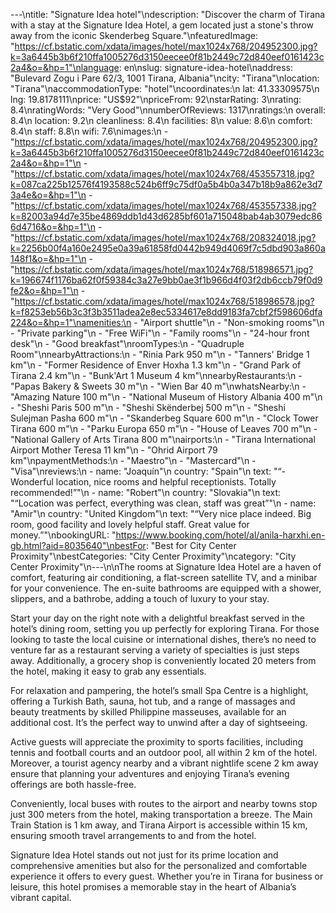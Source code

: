 ---\ntitle: "Signature Idea hotel"\ndescription: "Discover the charm of Tirana with a stay at the Signature Idea Hotel, a gem located just a stone's throw away from the iconic Skenderbeg Square."\nfeaturedImage: "https://cf.bstatic.com/xdata/images/hotel/max1024x768/204952300.jpg?k=3a6445b3b6f210ffa1005276d3150eecee0f81b2449c72d840eef0161423c2a4&o=&hp=1"\nlanguage: en\nslug: signature-idea-hotel\naddress: "Bulevard Zogu i Pare 62/3, 1001 Tirana, Albania"\ncity: "Tirana"\nlocation: "Tirana"\naccommodationType: "hotel"\ncoordinates:\n  lat: 41.33309575\n  lng: 19.8178111\nprice: "US$92"\npriceFrom: 92\nstarRating: 3\nrating: 8.4\nratingWords: "Very Good"\nnumberOfReviews: 1317\nratings:\n  overall: 8.4\n  location: 9.2\n  cleanliness: 8.4\n  facilities: 8\n  value: 8.6\n  comfort: 8.4\n  staff: 8.8\n  wifi: 7.6\nimages:\n  - "https://cf.bstatic.com/xdata/images/hotel/max1024x768/204952300.jpg?k=3a6445b3b6f210ffa1005276d3150eecee0f81b2449c72d840eef0161423c2a4&o=&hp=1"\n  - "https://cf.bstatic.com/xdata/images/hotel/max1024x768/453557318.jpg?k=087ca225b12576f4193588c524b6ff9c75df0a5b4b0a347b18b9a862e3d73a4e&o=&hp=1"\n  - "https://cf.bstatic.com/xdata/images/hotel/max1024x768/453557338.jpg?k=82003a94d7e35be4869ddb1d43d6285bf601a715048bab4ab3079edc866d4716&o=&hp=1"\n  - "https://cf.bstatic.com/xdata/images/hotel/max1024x768/208324018.jpg?k=2256b00f4a160e2495e0a39a61858fd0442b949d4069f7c5dbd903a860a148f1&o=&hp=1"\n  - "https://cf.bstatic.com/xdata/images/hotel/max1024x768/518986571.jpg?k=196674f1176ba62f0f59384c3a27e9bb0ae3f1b966d4f03f2db6ccb79f0d9fe2&o=&hp=1"\n  - "https://cf.bstatic.com/xdata/images/hotel/max1024x768/518986578.jpg?k=f8253eb56b3c3f3b3511adea2e8ec5334617e8dd9183fa7cbf2f598606dfa224&o=&hp=1"\namenities:\n  - "Airport shuttle"\n  - "Non-smoking rooms"\n  - "Private parking"\n  - "Free WiFi"\n  - "Family rooms"\n  - "24-hour front desk"\n  - "Good breakfast"\nroomTypes:\n  - "Quadruple Room"\nnearbyAttractions:\n  - "Rinia Park 950 m"\n  - "Tanners' Bridge 1 km"\n  - "Former Residence of Enver Hoxha 1.3 km"\n  - "Grand Park of Tirana 2.4 km"\n  - "Bunk'Art 1 Museum 4 km"\nnearbyRestaurants:\n  - "Papas Bakery & Sweets 30 m"\n  - "Wien Bar 40 m"\nwhatsNearby:\n  - "Amazing Nature 100 m"\n  - "National Museum of History Albania 400 m"\n  - "Sheshi Paris 500 m"\n  - "Sheshi Skënderbej 500 m"\n  - "Sheshi Sulejman Pasha 600 m"\n  - "Skanderbeg Square 600 m"\n  - "Clock Tower Tirana 600 m"\n  - "Parku Europa 650 m"\n  - "House of Leaves 700 m"\n  - "National Gallery of Arts Tirana 800 m"\nairports:\n  - "Tirana International Airport Mother Teresa 11 km"\n  - "Ohrid Airport 79 km"\npaymentMethods:\n  - "Maestro"\n  - "Mastercard"\n  - "Visa"\nreviews:\n  - name: "Joaquín"\n    country: "Spain"\n    text: "“- Wonderful location, nice rooms and helpful receptionists.
Totally recommended!”"\n  - name: "Robert"\n    country: "Slovakia"\n    text: "“Location was perfect, everything was clean, staff was great”"\n  - name: "Amir"\n    country: "United Kingdom"\n    text: "“Very nice place indeed. Big room, good facility and lovely helpful staff. Great value for money.”"\nbookingURL: "https://www.booking.com/hotel/al/anila-harxhi.en-gb.html?aid=8035640"\nbestFor: "Best for City Center Proximity"\nbestCategories: "City Center Proximity"\ncategory: "City Center Proximity"\n---\n\nThe rooms at Signature Idea Hotel are a haven of comfort, featuring air conditioning, a flat-screen satellite TV, and a minibar for your convenience. The en-suite bathrooms are equipped with a shower, slippers, and a bathrobe, adding a touch of luxury to your stay.

Start your day on the right note with a delightful breakfast served in the hotel’s dining room, setting you up perfectly for exploring Tirana. For those looking to taste the local cuisine or international dishes, there’s no need to venture far as a restaurant serving a variety of specialties is just steps away. Additionally, a grocery shop is conveniently located 20 meters from the hotel, making it easy to grab any essentials.

For relaxation and pampering, the hotel’s small Spa Centre is a highlight, offering a Turkish Bath, sauna, hot tub, and a range of massages and beauty treatments by skilled Philippine masseuses, available for an additional cost. It’s the perfect way to unwind after a day of sightseeing.

Active guests will appreciate the proximity to sports facilities, including tennis and football courts and an outdoor pool, all within 2 km of the hotel. Moreover, a tourist agency nearby and a vibrant nightlife scene 2 km away ensure that planning your adventures and enjoying Tirana’s evening offerings are both hassle-free.

Conveniently, local buses with routes to the airport and nearby towns stop just 300 meters from the hotel, making transportation a breeze. The Main Train Station is 1 km away, and Tirana Airport is accessible within 15 km, ensuring smooth travel arrangements to and from the hotel.

Signature Idea Hotel stands out not just for its prime location and comprehensive amenities but also for the personalized and comfortable experience it offers to every guest. Whether you’re in Tirana for business or leisure, this hotel promises a memorable stay in the heart of Albania’s vibrant capital.